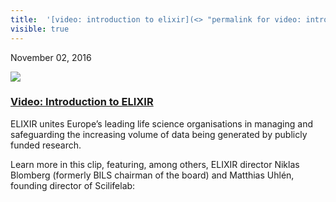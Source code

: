 ```yaml
---
title:  '[video: introduction to elixir](<> "permalink for video: introduction to elixir")'
visible: true
---
```

    

November 02, 2016

[![](/assets/img/logos/icon-share-twitter.png)](<https://twitter.com/share?url=https://nbis.se/news/2016/11/02/elixir-video/> "Tweet it!")

###  [Video: Introduction to ELIXIR](<> "Permalink for Video: Introduction to ELIXIR")

ELIXIR unites Europe’s leading life science organisations in managing and safeguarding the increasing volume of data being generated by publicly funded research.

Learn more in this clip, featuring, among others, ELIXIR director Niklas Blomberg (formerly BILS chairman of the board) and Matthias Uhlén, founding director of Scilifelab:
